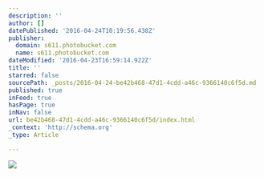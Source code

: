 ```yaml
---
description: ''
author: []
datePublished: '2016-04-24T10:19:56.438Z'
publisher:
  domain: s611.photobucket.com
  name: s611.photobucket.com
dateModified: '2016-04-23T16:59:14.922Z'
title: ''
starred: false
sourcePath: _posts/2016-04-24-be42b468-47d1-4cdd-a46c-9366140c6f5d.md
published: true
inFeed: true
hasPage: true
inNav: false
url: be42b468-47d1-4cdd-a46c-9366140c6f5d/index.html
_context: 'http://schema.org'
_type: Article

---
```

![](http://i611.photobucket.com/albums/tt191/Leda_Grace_Rasmussen/2016-04-21%2020.14.39_zpszcrblit2.jpg?1461429602725&1461429624433&1461430581056&1461430608136&1461430714043)